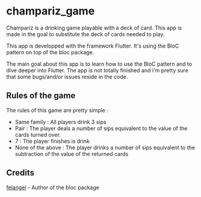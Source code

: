 # champariz_game

Champariz is a drinking game playable with a deck of card. This app is made in the goal to substitute the deck of cards needed to play.

This app is developped with the framework Flutter. It's using the BloC pattern on top of the bloc package.

The main goal about this app is to learn how to use the BloC pattern and to dive deeper into Flutter. The app is not totally finished and i'm pretty sure that some bugs/and/or issues reside in the code.

## Rules of the game

The rules of this game are pretty simple : 
  - Same family : All players drink 3 sips
  - Pair : The player deals a number of sips equivalent to the value of the cards turned over.
  - 7 : The player finishes is drink
  - None of the above : The player drinks a number of sips equivalent to the subtraction of the value of the returned cards

## Credits

[felangel](https://github.com/felangel) - Author of the bloc package

